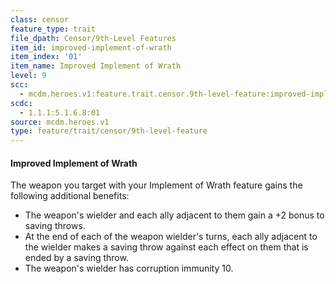 ```yaml
---
class: censor
feature_type: trait
file_dpath: Censor/9th-Level Features
item_id: improved-implement-of-wrath
item_index: '01'
item_name: Improved Implement of Wrath
level: 9
scc:
  - mcdm.heroes.v1:feature.trait.censor.9th-level-feature:improved-implement-of-wrath
scdc:
  - 1.1.1:5.1.6.8:01
source: mcdm.heroes.v1
type: feature/trait/censor/9th-level-feature
---
```


#### Improved Implement of Wrath

The weapon you target with your Implement of Wrath feature gains the following additional benefits:

- The weapon's wielder and each ally adjacent to them gain a +2 bonus to saving throws.
- At the end of each of the weapon wielder's turns, each ally adjacent to the wielder makes a saving throw against each effect on them that is ended by a saving throw.
- The weapon's wielder has corruption immunity 10.
